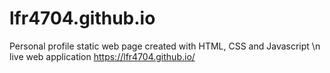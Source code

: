 # lfr4704.github.io
Personal profile static web page created with HTML, CSS and Javascript \n
live web application https://lfr4704.github.io/ 
